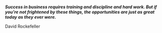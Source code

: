 _**Success in business requires training and discipline and hard work. But if you're not frightened by these things, the opportunities are just as great today as they ever were.**_

David Rockefeller
